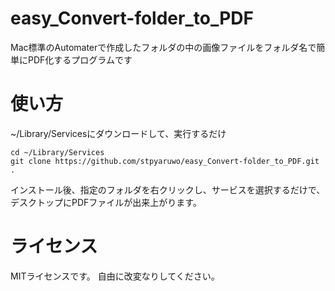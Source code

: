 # easy_Convert-folder_to_PDF
Mac標準のAutomaterで作成したフォルダの中の画像ファイルをフォルダ名で簡単にPDF化するプログラムです

# 使い方

~/Library/Servicesにダウンロードして、実行するだけ

```
cd ~/Library/Services
git clone https://github.com/stpyaruwo/easy_Convert-folder_to_PDF.git .
```

インストール後、指定のフォルダを右クリックし、サービスを選択するだけで、デスクトップにPDFファイルが出来上がります。


# ライセンス

MITライセンスです。
自由に改変なりしてください。

